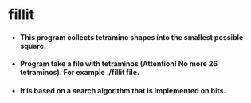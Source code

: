 # fillit

- #### This program collects tetramino shapes into the smallest possible square.
- #### Program take a file with tetraminos (Attention! No more 26 tetraminos). For example ./fillit file.
- #### It is based on a search algorithm that is implemented on bits.

